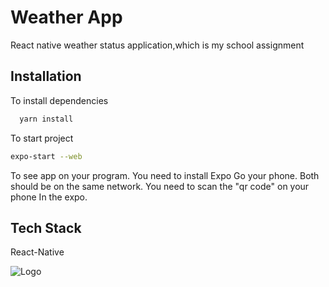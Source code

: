 
# Weather App
React native weather status application,which is my school assignment
## Installation

To install dependencies

```bash
  yarn install
```
    
To start project
```bash
expo-start --web
```

To see app on your program. You need to install Expo Go your phone.
Both should be on the same network. You need to scan the "qr code" on your phone In the expo.

## Tech Stack

React-Native  

![Logo](https://upload.wikimedia.org/wikipedia/commons/thumb/a/a7/React-icon.svg/100px-React-icon.svg.png)

